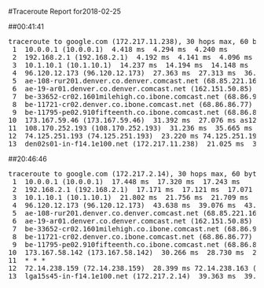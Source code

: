 #Traceroute Report for2018-02-25

##00:41:41

<p><pre><samp>traceroute to google.com (172.217.11.238), 30 hops max, 60 byte packets
 1  10.0.0.1 (10.0.0.1)  4.418 ms  4.294 ms  4.240 ms
 2  192.168.2.1 (192.168.2.1)  4.192 ms  4.141 ms  4.096 ms
 3  10.1.10.1 (10.1.10.1)  14.237 ms  14.194 ms  14.148 ms
 4  96.120.12.173 (96.120.12.173)  27.363 ms  27.313 ms  36.519 ms
 5  ae-108-rur201.denver.co.denver.comcast.net (68.85.221.161)  36.483 ms  36.439 ms  36.394 ms
 6  ae-19-ar01.denver.co.denver.comcast.net (162.151.50.85)  36.322 ms  21.357 ms  21.250 ms
 7  be-33652-cr02.1601milehigh.co.ibone.comcast.net (68.86.92.121)  25.433 ms  25.384 ms  29.796 ms
 8  be-11721-cr02.denver.co.ibone.comcast.net (68.86.86.77)  29.757 ms  23.114 ms  23.004 ms
 9  be-11795-pe02.910fifteenth.co.ibone.comcast.net (68.86.83.6)  22.931 ms  22.884 ms  31.462 ms
10  173.167.59.46 (173.167.59.46)  31.392 ms  27.076 ms as1239-pe01.ashburn.va.ibone.comcast.net (75.149.228.174)  31.273 ms
11  108.170.252.193 (108.170.252.193)  31.236 ms  35.665 ms  21.245 ms
12  74.125.251.193 (74.125.251.193)  23.220 ms 74.125.251.199 (74.125.251.199)  23.178 ms  23.142 ms
13  den02s01-in-f14.1e100.net (172.217.11.238)  21.025 ms  39.624 ms  55.373 ms</samp></pre></p>

##20:46:46

<p><pre><samp>traceroute to google.com (172.217.2.14), 30 hops max, 60 byte packets
 1  10.0.0.1 (10.0.0.1)  17.448 ms  17.320 ms  17.243 ms
 2  192.168.2.1 (192.168.2.1)  17.171 ms  17.121 ms  17.071 ms
 3  10.1.10.1 (10.1.10.1)  21.802 ms  21.756 ms  21.709 ms
 4  96.120.12.173 (96.120.12.173)  43.638 ms  39.076 ms  43.547 ms
 5  ae-108-rur201.denver.co.denver.comcast.net (68.85.221.161)  60.152 ms  60.108 ms  60.059 ms
 6  ae-19-ar01.denver.co.denver.comcast.net (162.151.50.85)  84.098 ms  53.621 ms  53.532 ms
 7  be-33652-cr02.1601milehigh.co.ibone.comcast.net (68.86.92.121)  33.760 ms  36.467 ms  40.960 ms
 8  be-11721-cr02.denver.co.ibone.comcast.net (68.86.86.77)  35.989 ms  32.369 ms  32.302 ms
 9  be-11795-pe02.910fifteenth.co.ibone.comcast.net (68.86.83.6)  53.702 ms  61.590 ms  30.384 ms
10  173.167.58.142 (173.167.58.142)  30.266 ms  28.730 ms  28.614 ms
11  * * *
12  72.14.238.159 (72.14.238.159)  28.399 ms 72.14.238.163 (72.14.238.163)  28.348 ms 72.14.238.159 (72.14.238.159)  39.420 ms
13  lga15s45-in-f14.1e100.net (172.217.2.14)  39.363 ms  39.306 ms  43.936 ms</samp></pre></p>

